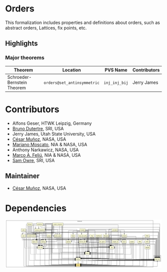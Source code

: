 # Orders

This formalization includes properties and definitions about orders, such as abstract orders, Lattices, fix points, etc.

## Highlights

### Major theorems

| Theorem | Location | PVS Name | Contributors |
| --- | --- | --- | --- |
|Schroeder-Bernstein Theorem |`orders@set_antinsymmetric`|`inj_inj_bij`| Jerry James |

# Contributors
* Alfons Geser, HTWK Leipzig, Germany
* [Bruno Dutertre](http://www.csl.sri.com/users/bruno), SRI, USA
* Jerry James, Utah State University, USA
* [César Muñoz](http://shemesh.larc.nasa.gov/people/cam), NASA, USA
* [Mariano Moscato](https://www.nianet.org/directory/research-staff/mariano-moscato/), NIA & NASA, USA
* Anthony Narkawicz, NASA, USA
* [Marco A. Feliú](https://www.nianet.org/directory/research-staff/marco-feliu/), NIA & NASA, USA
* [Sam Owre](http://www.csl.sri.com/users/owre), SRI, USA

## Maintainer
* [César Muñoz](http://shemesh.larc.nasa.gov/people/cam), NASA, USA

# Dependencies
![dependency graph](./orders.svg "Dependency Graph")
